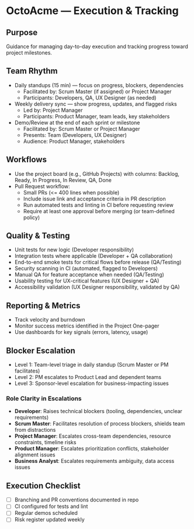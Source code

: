 # OctoAcme — Execution & Tracking

## Purpose
Guidance for managing day-to-day execution and tracking progress toward project milestones.

## Team Rhythm
- Daily standups (15 min) — focus on progress, blockers, dependencies
  - Facilitated by: Scrum Master (if assigned) or Project Manager
  - Participants: Developers, QA, UX Designer (as needed)
- Weekly delivery sync — show progress, updates, and flagged risks
  - Led by: Project Manager
  - Participants: Product Manager, team leads, key stakeholders
- Demo/Review at the end of each sprint or milestone
  - Facilitated by: Scrum Master or Project Manager
  - Presents: Team (Developers, UX Designer)
  - Audience: Product Manager, stakeholders

## Workflows
- Use the project board (e.g., GitHub Projects) with columns: Backlog, Ready, In Progress, In Review, QA, Done
- Pull Request workflow:
  - Small PRs (<= 400 lines when possible)
  - Include issue link and acceptance criteria in PR description
  - Run automated tests and linting in CI before requesting review
  - Require at least one approval before merging (or team-defined policy)

## Quality & Testing
- Unit tests for new logic (Developer responsibility)
- Integration tests where applicable (Developer + QA collaboration)
- End-to-end smoke tests for critical flows before release (QA/Testing)
- Security scanning in CI (automated, flagged to Developers)
- Manual QA for feature acceptance when needed (QA/Testing)
- Usability testing for UX-critical features (UX Designer + QA)
- Accessibility validation (UX Designer responsibility, validated by QA)

## Reporting & Metrics
- Track velocity and burndown
- Monitor success metrics identified in the Project One-pager
- Use dashboards for key signals (errors, latency, usage)

## Blocker Escalation
- Level 1: Team-level triage in daily standup (Scrum Master or PM facilitates)
- Level 2: PM escalates to Product Lead and dependent teams
- Level 3: Sponsor-level escalation for business-impacting issues

### Role Clarity in Escalations
- **Developer**: Raises technical blockers (tooling, dependencies, unclear requirements)
- **Scrum Master**: Facilitates resolution of process blockers, shields team from distractions
- **Project Manager**: Escalates cross-team dependencies, resource constraints, timeline risks
- **Product Manager**: Escalates prioritization conflicts, stakeholder alignment issues
- **Business Analyst**: Escalates requirements ambiguity, data access issues

## Execution Checklist
- [ ] Branching and PR conventions documented in repo
- [ ] CI configured for tests and lint
- [ ] Regular demos scheduled
- [ ] Risk register updated weekly
